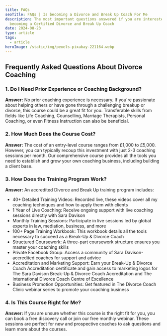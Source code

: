 ```yaml
---
title: FAQs
seoTitle: FAQs | Is becoming a Divorce and Break Up Coach For Me
description: The most important questions answered if you are interested in
  becoming a Certified Divorce and Break Up Coach
date: 2024-08-23
type: article
tags:
  - article
heroImage: /static/img/pexels-pixabay-221164.webp
---
```

## Frequently Asked Questions About Divorce Coaching

### 1. Do I Need Prior Experience or Coaching Background?

**Answer:** No prior coaching experience is necessary. If you're passionate about helping others or have gone through a challenging breakup or divorce, this course could be a great fit for you. Transferable skills from fields like Life Coaching,  Counselling, Marriage Therapists, Personal Coaching, or even Fitness Instruction can also be beneficial.

### 2. How Much Does the Course Cost?

**Answer:** The cost of an entry-level course ranges from £1,000 to £5,000. However, you can typically recoup this investment with just 2-3 coaching sessions per month. Our comprehensive course provides all the tools you need to establish and grow your own coaching business, including building a client base.

### 3. How Does the Training Program Work?

**Answer:** An accredited Divorce and Break Up training program includes:

* 40+ Detailed Training Videos: Recorded live, these videos cover all my coaching techniques and how to apply them with clients
* 1 Year of Live Coaching: Receive ongoing support with live coaching sessions directly with Sara Davison
* Monthly Training Sessions: Participate in live sessions led by global experts in law, mediation, business, and more
* 100+ Page Training Workbook: This workbook details all the tools necessary to succeed as a Break-Up & Divorce Coach
* Structured Coursework: A three-part coursework structure ensures you master your coaching skills
* Private Facebook Group: Access a community of Sara Davison-accredited coaches for support and advice
* Accreditation and Marketing Support: Earn your Break-Up & Divorce Coach Accreditation certificate and gain access to marketing logos for The Sara Davison Break-Up & Divorce Coach Accreditation and The International Divorce Coach Centre of Excellence
* Business Promotion Opportunities: Get featured in The Divorce Coach Clinic webinar series to promote your coaching business

### 4. Is This Course Right for Me?

**Answer:** If you are unsure whether this course is the right fit for you, you can book a free discovery call or join our free monthly webinar. These sessions are perfect for new and prospective coaches to ask questions and learn more about the courses.
